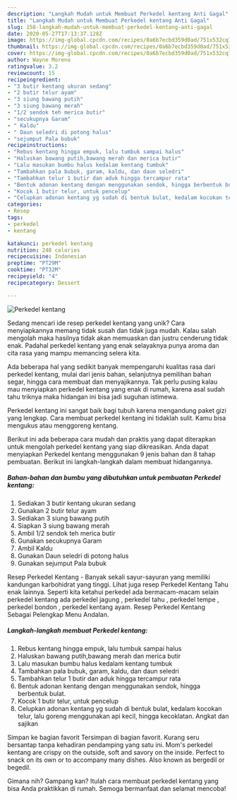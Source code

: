 ```yaml
---
description: "Langkah Mudah untuk Membuat Perkedel kentang Anti Gagal"
title: "Langkah Mudah untuk Membuat Perkedel kentang Anti Gagal"
slug: 158-langkah-mudah-untuk-membuat-perkedel-kentang-anti-gagal
date: 2020-05-27T17:13:37.128Z
image: https://img-global.cpcdn.com/recipes/0a6b7ecbd359d0ad/751x532cq70/perkedel-kentang-foto-resep-utama.jpg
thumbnail: https://img-global.cpcdn.com/recipes/0a6b7ecbd359d0ad/751x532cq70/perkedel-kentang-foto-resep-utama.jpg
cover: https://img-global.cpcdn.com/recipes/0a6b7ecbd359d0ad/751x532cq70/perkedel-kentang-foto-resep-utama.jpg
author: Wayne Moreno
ratingvalue: 3.2
reviewcount: 15
recipeingredient:
- "3 butir kentang ukuran sedang"
- "2 butir telur ayam"
- "3 siung bawang putih"
- "3 siung bawang merah"
- "1/2 sendok teh merica butir"
- "secukupnya Garam"
- " Kaldu"
- " Daun seledri di potong halus"
- "sejumput Pala bubuk"
recipeinstructions:
- "Rebus kentang hingga empuk, lalu tumbuk sampai halus"
- "Haluskan bawang putih,bawang merah dan merica butir"
- "Lalu masukan bumbu halus kedalam kentang tumbuk"
- "Tambahkan pala bubuk, garam, kaldu, dan daun seledri"
- "Tambahkan telur 1 butir dan aduk hingga tercampur rata"
- "Bentuk adonan kentang dengan menggunakan sendok, hingga berbentuk bulat."
- "Kocok 1 butir telur, untuk pencelup"
- "Celupkan adonan kentang yg sudah di bentuk bulat, kedalam kocokan telur, lalu goreng menggunakan api kecil, hingga kecoklatan. Angkat dan sajikan"
categories:
- Resep
tags:
- perkedel
- kentang

katakunci: perkedel kentang 
nutrition: 248 calories
recipecuisine: Indonesian
preptime: "PT29M"
cooktime: "PT32M"
recipeyield: "4"
recipecategory: Dessert

---
```



![Perkedel kentang](https://img-global.cpcdn.com/recipes/0a6b7ecbd359d0ad/751x532cq70/perkedel-kentang-foto-resep-utama.jpg)

Sedang mencari ide resep perkedel kentang yang unik? Cara menyiapkannya memang tidak susah dan tidak juga mudah. Kalau salah mengolah maka hasilnya tidak akan memuaskan dan justru cenderung tidak enak. Padahal perkedel kentang yang enak selayaknya punya aroma dan cita rasa yang mampu memancing selera kita.

Ada beberapa hal yang sedikit banyak mempengaruhi kualitas rasa dari perkedel kentang, mulai dari jenis bahan, selanjutnya pemilihan bahan segar, hingga cara membuat dan menyajikannya. Tak perlu pusing kalau mau menyiapkan perkedel kentang yang enak di rumah, karena asal sudah tahu triknya maka hidangan ini bisa jadi suguhan istimewa.

Perkedel kentang ini sangat baik bagi tubuh karena mengandung paket gizi yang lengkap. Cara membuat perkedel kentang ini tidaklah sulit. Kamu bisa mengukus atau menggoreng kentang.


Berikut ini ada beberapa cara mudah dan praktis yang dapat diterapkan untuk mengolah perkedel kentang yang siap dikreasikan. Anda dapat menyiapkan Perkedel kentang menggunakan 9 jenis bahan dan 8 tahap pembuatan. Berikut ini langkah-langkah dalam membuat hidangannya.

<!--inarticleads1-->

##### Bahan-bahan dan bumbu yang dibutuhkan untuk pembuatan Perkedel kentang:

1. Sediakan 3 butir kentang ukuran sedang
1. Gunakan 2 butir telur ayam
1. Sediakan 3 siung bawang putih
1. Siapkan 3 siung bawang merah
1. Ambil 1/2 sendok teh merica butir
1. Gunakan secukupnya Garam
1. Ambil  Kaldu
1. Gunakan  Daun seledri di potong halus
1. Gunakan sejumput Pala bubuk


Resep Perkedel Kentang - Banyak sekali sayur-sayuran yang memiliki kandungan karbohidrat yang tinggi. Lihat juga resep Perkedel Kentang Tahu enak lainnya. Seperti kita ketahui perkedel ada bermacam-macam selain perkedel kentang ada perkedel jagung , perkedel tahu , perkedel tempe , perkedel bondon , perkedel kentang ayam. Resep Perkedel Kentang Sebagai Pelengkap Menu Andalan. 

<!--inarticleads2-->

##### Langkah-langkah membuat Perkedel kentang:

1. Rebus kentang hingga empuk, lalu tumbuk sampai halus
1. Haluskan bawang putih,bawang merah dan merica butir
1. Lalu masukan bumbu halus kedalam kentang tumbuk
1. Tambahkan pala bubuk, garam, kaldu, dan daun seledri
1. Tambahkan telur 1 butir dan aduk hingga tercampur rata
1. Bentuk adonan kentang dengan menggunakan sendok, hingga berbentuk bulat.
1. Kocok 1 butir telur, untuk pencelup
1. Celupkan adonan kentang yg sudah di bentuk bulat, kedalam kocokan telur, lalu goreng menggunakan api kecil, hingga kecoklatan. Angkat dan sajikan


Simpan ke bagian favorit Tersimpan di bagian favorit. Kurang seru bersantap tanpa kehadiran pendamping yang satu ini. Mom&#39;s perkedel kentang are crispy on the outside, soft and savory on the inside. Perfect to snack on its own or to accompany many dishes. Also known as bergedil or begedil. 

Gimana nih? Gampang kan? Itulah cara membuat perkedel kentang yang bisa Anda praktikkan di rumah. Semoga bermanfaat dan selamat mencoba!
